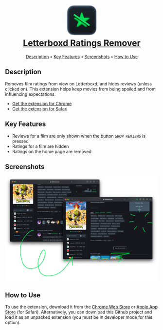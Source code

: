<h1 align="center">
	<a href="https://goodbyteco.github.io/Letterboxd-Ratings-Remover/">
		<img src="letterboxd-ratings-remover-logo.png" alt="logo" width="100">
		<br>Letterboxd Ratings Remover
	</a>
</h1>
<p align="center">
  <a href="#description">Description</a> •
  <a href="#key-features">Key Features</a> •
  <a href="#screenshots">Screenshots</a> •
  <a href="#how-to-use">How to Use</a>
</p>


## Description

Removes film ratings from view on Letterboxd, and hides reviews (unless clicked on). This extension helps keep movies from being spoiled and from influencing expectations.

- [Get the extension for Chrome](https://chrome.google.com/webstore/detail/letterboxd-ratings-remove/hjnkheioinkniboimdnmpcfcnblcmdka)
- [Get the extension for Safari](https://apps.apple.com/us/app/letterboxd-ratings-remover/id1541799039?mt=12)

## Key Features

- Reviews for a film are only shown when the button `SHOW REVIEWS` is pressed
- Ratings for a film are hidden
- Ratings on the home page are removed

## Screenshots

![screenshot of before and after, using the extension on the Letterboxd page for 'Shrek'. Ratings and reviews have been hidden.](Screenshots/screenshot-2021.png)

## How to Use

To use the extension, download it from the [Chrome Web Store](https://chrome.google.com/webstore/detail/letterboxd-ratings-remove/hjnkheioinkniboimdnmpcfcnblcmdka) or [Apple App Store](https://apps.apple.com/us/app/letterboxd-ratings-remover/id1541799039?mt=12) (for Safari). Alternatively, you can download this Github project and load it as an unpacked extension (you must be in developer mode for this option).
